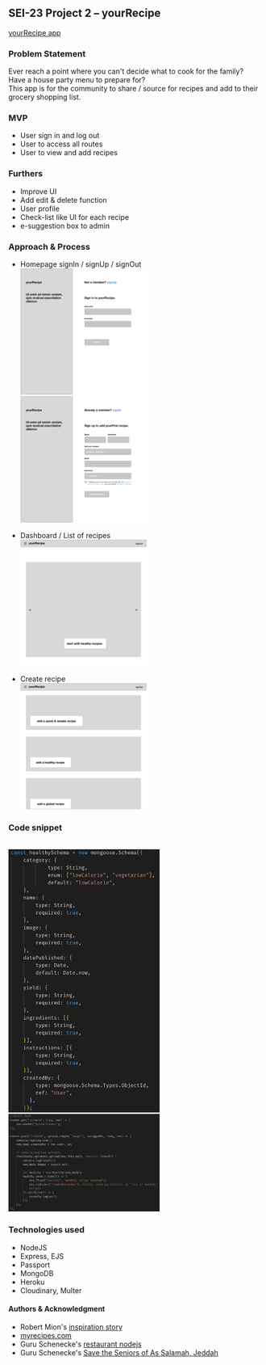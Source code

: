 ## SEI-23 Project 2 – yourRecipe 

<a href="https://sei23yourrecipe.herokuapp.com/">yourRecipe app</a>

### Problem Statement
Ever reach a point where you can't decide what to cook for the family?
<br>Have a house party menu to prepare for? 
<br>This app is for the community to share / source for recipes and add to their grocery shopping list. 

### MVP
- User sign in and log out
- User to access all routes
- User to view and add recipes

### Furthers
- Improve UI 
- Add edit & delete function 
- User profile
- Check-list like UI for each recipe
- e-suggestion box to admin

### Approach & Process
- Homepage signIn / signUp / signOut
<br><img src="./wireframe_readme/Sign_In.jpg" width="250">
<br><img src="./wireframe_readme/Sign_Up.jpg" width="250"> 

- Dashboard / List of recipes
<br><img src="./wireframe_readme/Dashboard.jpg" width="250">

- Create recipe
<br><img src="./wireframe_readme/Homepage_Create.jpg" width="250">

### Code snippet
<br><img src="./wireframe_readme/Healthy_model.png" width="300">
<br><img src="./wireframe_readme/Healthy_route.png" width="300">

### Technologies used
- NodeJS
- Express, EJS
- Passport
- MongoDB
- Heroku
- Cloudinary, Multer

#### Authors & Acknowledgment
- Robert Mion's <a href="https://codeburst.io/full-stack-adventure-weekly-meal-prep-with-a-custom-blue-apron-recipe-api-d8ff4b29bc39">inspiration story</a>
- <a href="https://www.myrecipes.com/">myrecipes.com</a>
- Guru Schenecke's <a href="https://git.generalassemb.ly/ebere/restaurant_nodejs">restaurant nodejs</a>
- Guru Schenecke's <a href="https://github.com/guru-schnecke/challenge_sg_c">Save the Seniors of As Salamah, Jeddah</a>
